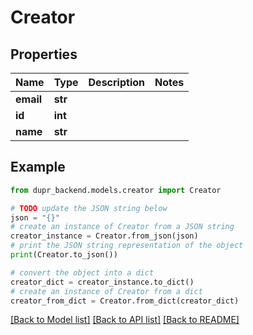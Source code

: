 # Creator


## Properties

Name | Type | Description | Notes
------------ | ------------- | ------------- | -------------
**email** | **str** |  | 
**id** | **int** |  | 
**name** | **str** |  | 

## Example

```python
from dupr_backend.models.creator import Creator

# TODO update the JSON string below
json = "{}"
# create an instance of Creator from a JSON string
creator_instance = Creator.from_json(json)
# print the JSON string representation of the object
print(Creator.to_json())

# convert the object into a dict
creator_dict = creator_instance.to_dict()
# create an instance of Creator from a dict
creator_from_dict = Creator.from_dict(creator_dict)
```
[[Back to Model list]](../README.md#documentation-for-models) [[Back to API list]](../README.md#documentation-for-api-endpoints) [[Back to README]](../README.md)


